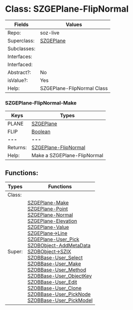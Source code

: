 
# Class:	SZGEPlane-FlipNormal

| Fields | Values |
| --------- | --------- |
| Repo: | soz-live |
| Superclass: | [SZGEPlane](SZGEPlane.html) |
| Subclasses: |  |
| Interfaces: |  |
| Interfaced: |  |
| Abstract?: | No |
| isValue?: | Yes |
| Help: | SZGEPlane-FlipNormal Class |

### SZGEPlane-FlipNormal-Make

| Keys | Types |
| --------- | --------- |
| PLANE | [SZGEPlane](SZGEPlane.html) |
| FLIP | [Boolean](Boolean.html) |
| **---** | **---** |
| Returns: | [SZGEPlane-FlipNormal](SZGEPlane-FlipNormal.html) |
| Help: | Make a SZGEPlane-FlipNormal |


## Functions:

| Types | Functions |
| --------- | --------- |
| Class: |  |
| Super: | [SZGEPlane-Make](SZGEPlane.html) <br> [SZGEPlane-Point](SZGEPlane.html) <br> [SZGEPlane-Normal](SZGEPlane.html) <br> [SZGEPlane-Elevation](SZGEPlane.html) <br> [SZGEPlane-Value](SZGEPlane.html) <br> [SZGEPlane->Line](SZGEPlane.html) <br> [SZGEPlane-User_Pick](SZGEPlane.html) <br> [SZOBObject-AddMetaData](SZOBObject.html) <br> [SZOBObject->SZIX](SZOBObject.html) <br> [SZOBBase-User_Select](SZOBBase.html) <br> [SZOBBase-User_Make](SZOBBase.html) <br> [SZOBBase-User_Method](SZOBBase.html) <br> [SZOBBase-User_ObjectKey](SZOBBase.html) <br> [SZOBBase-User_Edit](SZOBBase.html) <br> [SZOBBase-User_Clone](SZOBBase.html) <br> [SZOBBase-User_PickNode](SZOBBase.html) <br> [SZOBBase-User_PickModel](SZOBBase.html) |


